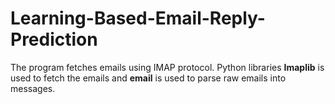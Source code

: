 Learning-Based-Email-Reply-Prediction
=====================================

The program fetches emails using IMAP protocol.
Python libraries **Imaplib** is used to fetch the emails and **email** is used to parse raw emails into messages. 
